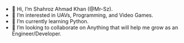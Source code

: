 - 👋 Hi, I’m Shahroz Ahmad Khan (@Mr-Sz).
- 👀 I’m interested in UAVs, Programming, and Video Games.
- 🌱 I’m currently learning Python.
- 💞️ I’m looking to collaborate on Anything that will help me grow as an Engineer/Developer.

